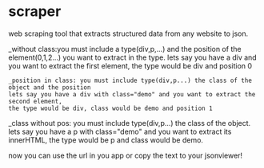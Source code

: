 # scraper
web scraping tool  that extracts structured data from any website to json.

_without class:you must include a type(div,p,...) and the position of the element(0,1,2...) you want to extract in the type.
lets say you have a div and you want to extract the first element, the type would be div and position 0
~~~~~~~~~~~~~~~~~~~~~~~~~~~~~~~~~~~~~~~~~~~~~~~~~~~~~~~~~~~~~~~~~~~~~~~~~~~~~~~~~~~~~~~~~~~~~~~~~~~~~~~~~~~
_position in class: you must include type(div,p...) the class of the object and the position
lets say you have a div with class="demo" and you want to extract the second element, 
the type would be div, class would be demo and position 1
~~~~~~~~~~~~~~~~~~~~~~~~~~~~~~~~~~~~~~~~~~~~~~~~~~~~~~~~~~~~~~~~~~~~~~~~~~~~~~~~~~~~~~~~~~~~~~~~~~~~~~~~~~~
_class without pos: you must include type(div,p...) the class of the object.                                                     
lets say you have a p with class="demo" and you want to extract its innerHTML, the type would be p and class would be demo.

now you can use the url in you app or copy the text to your jsonviewer!
